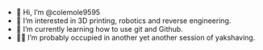 - 👋 Hi, I’m @colemole9595
- 👀 I’m interested in 3D printing, robotics and reverse engineering.
- 🌱 I’m currently learning how to use git and Github.
- 🙇‍♂️ I’m probably occupied in another yet another session of yakshaving.
